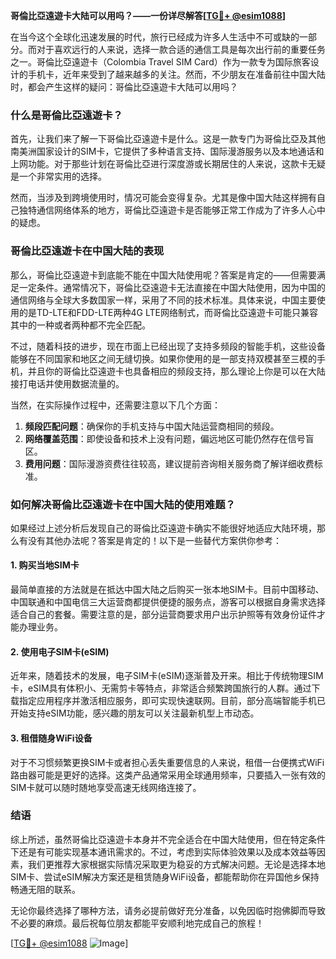 **哥倫比亞遠遊卡大陆可以用吗？——一份详尽解答[[TG💪+ @esim1088](https://t.me/s/esim1088)]**

在当今这个全球化迅速发展的时代，旅行已经成为许多人生活中不可或缺的一部分。而对于喜欢远行的人来说，选择一款合适的通信工具是每次出行前的重要任务之一。哥倫比亞遠遊卡（Colombia Travel SIM Card）作为一款专为国际旅客设计的手机卡，近年来受到了越来越多的关注。然而，不少朋友在准备前往中国大陆时，都会产生这样的疑问：哥倫比亞遠遊卡大陆可以用吗？

### 什么是哥倫比亞遠遊卡？

首先，让我们来了解一下哥倫比亞遠遊卡是什么。这是一款专门为哥倫比亞及其他南美洲国家设计的SIM卡，它提供了多种语言支持、国际漫游服务以及本地通话和上网功能。对于那些计划在哥倫比亞进行深度游或长期居住的人来说，这款卡无疑是一个非常实用的选择。

然而，当涉及到跨境使用时，情况可能会变得复杂。尤其是像中国大陆这样拥有自己独特通信网络体系的地方，哥倫比亞遠遊卡是否能够正常工作成为了许多人心中的疑虑。

### 哥倫比亞遠遊卡在中国大陆的表现

那么，哥倫比亞遠遊卡到底能不能在中国大陆使用呢？答案是肯定的——但需要满足一定条件。通常情况下，哥倫比亞遠遊卡无法直接在中国大陆使用，因为中国的通信网络与全球大多数国家一样，采用了不同的技术标准。具体来说，中国主要使用的是TD-LTE和FDD-LTE两种4G LTE网络制式，而哥倫比亞遠遊卡可能只兼容其中的一种或者两种都不完全匹配。

不过，随着科技的进步，现在市面上已经出现了支持多频段的智能手机，这些设备能够在不同国家和地区之间无缝切换。如果你使用的是一部支持双模甚至三模的手机，并且你的哥倫比亞遠遊卡也具备相应的频段支持，那么理论上你是可以在大陆接打电话并使用数据流量的。

当然，在实际操作过程中，还需要注意以下几个方面：

1. **频段匹配问题**：确保你的手机支持与中国大陆运营商相同的频段。
2. **网络覆盖范围**：即使设备和技术上没有问题，偏远地区可能仍然存在信号盲区。
3. **费用问题**：国际漫游资费往往较高，建议提前咨询相关服务商了解详细收费标准。

### 如何解决哥倫比亞遠遊卡在中国大陆的使用难题？

如果经过上述分析后发现自己的哥倫比亞遠遊卡确实不能很好地适应大陆环境，那么有没有其他办法呢？答案是肯定的！以下是一些替代方案供你参考：

#### 1. 购买当地SIM卡
最简单直接的方法就是在抵达中国大陆之后购买一张本地SIM卡。目前中国移动、中国联通和中国电信三大运营商都提供便捷的服务点，游客可以根据自身需求选择适合自己的套餐。需要注意的是，部分运营商要求用户出示护照等有效身份证件才能办理业务。

#### 2. 使用电子SIM卡(eSIM)
近年来，随着技术的发展，电子SIM卡(eSIM)逐渐普及开来。相比于传统物理SIM卡，eSIM具有体积小、无需剪卡等特点，非常适合频繁跨国旅行的人群。通过下载指定应用程序并激活相应服务，即可实现快速联网。目前，部分高端智能手机已开始支持eSIM功能，感兴趣的朋友可以关注最新机型上市动态。

#### 3. 租借随身WiFi设备
对于不习惯频繁更换SIM卡或者担心丢失重要信息的人来说，租借一台便携式WiFi路由器可能是更好的选择。这类产品通常采用全球通用频率，只要插入一张有效的SIM卡就可以随时随地享受高速无线网络连接了。

### 结语

综上所述，虽然哥倫比亞遠遊卡本身并不完全适合在中国大陆使用，但在特定条件下还是有可能实现基本通讯需求的。不过，考虑到实际体验效果以及成本效益等因素，我们更推荐大家根据实际情况采取更为稳妥的方式解决问题。无论是选择本地SIM卡、尝试eSIM解决方案还是租赁随身WiFi设备，都能帮助你在异国他乡保持畅通无阻的联系。

无论你最终选择了哪种方法，请务必提前做好充分准备，以免因临时抱佛脚而导致不必要的麻烦。最后祝每位朋友都能平安顺利地完成自己的旅程！

[[TG💪+ @esim1088](https://t.me/s/esim1088) ![Image](https://i.postimg.cc/4NQfJmqS/Snipaste-2025-05-13-00-14-12.png)]
